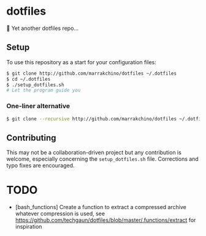 # dotfiles
:wrench: Yet another dotfiles repo...

## Setup

To use this repository as a start for your configuration files:
```sh
$ git clone http://github.com/marrakchino/dotfiles ~/.dotfiles
$ cd ~/.dotfiles
$ ./setup_dotfiles.sh
# Let the program guide you
```

### One-liner alternative
```sh
$ git clone --recursive http://github.com/marrakchino/dotfiles ~/.dotfiles && sh -c ~/.dotfiles/setup_dotfiles.sh
```

## Contributing

This may not be a collaboration-driven project but any contribution is welcome, especially concerning the `setup_dotfiles.sh` file.
Corrections and typo fixes are encouraged.

# TODO 

* [bash_functions] Create a function to extract a compressed archive whatever compression is used, see https://github.com/techgaun/dotfiles/blob/master/.functions/extract for inspiration
